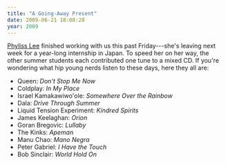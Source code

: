 ```yaml
---
title: "A Going-Away Present"
date: 2009-06-21 18:08:28
year: 2009
---
```

<a href="http://phyllers.wordpress.com/">Phyliss Lee</a> finished working with us this past Friday---she's leaving next week for a year-long internship in Japan.  To speed her on her way, the other summer students each contributed one tune to a mixed CD. If you're wondering what hip young nerds listen to these days, here they all are:
<ul>
	<li>Queen: <em>Don't Stop Me Now</em></li>
	<li>Coldplay: <em>In My Place</em></li>
	<li>Israel Kamakawiwo'ole: <em>Somewhere Over the Rainbow</em></li>
	<li>Dala: <em>Drive Through Summer</em></li>
	<li>Liquid Tension Experiment: <em>Kindred Spirits</em></li>
	<li>James Keelaghan: <em>Orion</em></li>
	<li>Goran Bregovic: <em>Lullaby</em></li>
	<li>The Kinks: <em>Apeman</em></li>
	<li>Manu Chao: <em>Mano Negra</em></li>
	<li>Peter Gabriel: <em>I Have the Touch</em></li>
	<li>Bob Sinclair: <em>World Hold On</em></li>
</ul>
